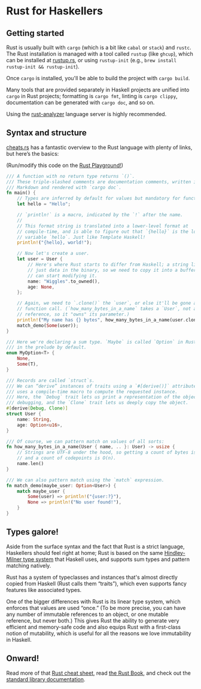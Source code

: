 # Rust for Haskellers

## Getting started

Rust is usually built with `cargo` (which is a bit like `cabal` or `stack`) and
`rustc`. The Rust installation is managed with a tool called `rustup` (like
`ghcup`), which can be installed at [rustup.rs][rustup], or using `rustup-init`
(e.g., `brew install rustup-init && rustup-init`).

Once `cargo` is installed, you'll be able to build the project with `cargo build`.

Many tools that are provided separately in Haskell projects are unified into
`cargo` in Rust projects; formatting is `cargo fmt`, linting is `cargo clippy`,
documentation can be generated with `cargo doc`, and so on.

Using the [rust-analyzer] language server is highly recommended.

[rustup]: https://rustup.rs/
[rust-analyzer]: https://rust-analyzer.github.io/


## Syntax and structure

[cheats.rs] has a fantastic overview to the Rust language with plenty of links,
but here’s the basics:

(Run/modify this code on the [Rust Playground!][playground])

```rust
/// A function with no return type returns `()`.
/// These triple-slashed comments are documentation comments, written in
/// Markdown and rendered with `cargo doc`.
fn main() {
    // Types are inferred by default for values but mandatory for functions.
    let hello = "Hello";

    // `println!` is a macro, indicated by the `!` after the name.
    //
    // This format string is translated into a lower-level format at
    // compile-time, and is able to figure out that `{hello}` is the local
    // variable `hello`. Just like Template Haskell!
    println!("{hello}, world!");

    // Now let's create a user.
    let user = User {
        // Here's where Rust starts to differ from Haskell; a string literal is
        // just data in the binary, so we need to copy it into a buffer before we
        // can start modifying it.
        name: "Wiggles".to_owned(),
        age: None,
    };

    // Again, we need to `.clone()` the `user`, or else it'll be gone after this
    // function call. (`how_many_bytes_in_a_name` takes a `User`, not a `&User`
    // reference, so it "owns" its parameter.)
    println!("My name has {} bytes", how_many_bytes_in_a_name(user.clone()));
    match_demo(Some(user));
}

/// Here we're declaring a sum type. `Maybe` is called `Option` in Rust, and it's
/// in the prelude by default.
enum MyOption<T> {
    None,
    Some(T),
}

/// Records are called `struct`s.
/// We can “derive” instances of traits using a `#[derive()]` attribute; this
/// uses a compile-time macro to compute the requested instance.
/// Here, the `Debug` trait lets us print a representation of the object for
/// debugging, and the `Clone` trait lets us deeply copy the object.
#[derive(Debug, Clone)]
struct User {
    name: String,
    age: Option<u16>,
}

/// Of course, we can pattern match on values of all sorts:
fn how_many_bytes_in_a_name(User { name, .. }: User) -> usize {
    // Strings are UTF-8 under the hood, so getting a count of bytes is O(1)
    // and a count of codepoints is O(n).
    name.len()
}

/// We can also pattern match using the `match` expression.
fn match_demo(maybe_user: Option<User>) {
    match maybe_user {
        Some(user) => println!("{user:?}"),
        None => println!("No user found!"),
    }
}
```

[cheats.rs]: https://cheats.rs/
[playground]: https://play.rust-lang.org/?version=stable&mode=debug&edition=2021&gist=31c0cf584fb5b6b71b47e11d1eafec86


## Types galore!

Aside from the surface syntax and the fact that Rust is a strict language,
Haskellers should feel right at home; Rust is based on the same [Hindley-Milner
type system][HM] that Haskell uses, and supports sum types and pattern matching
natively.

Rust has a system of typeclasses and instances that's almost directly copied
from Haskell (Rust calls them “traits”), which even supports fancy features
like associated types.

One of the bigger differences with Rust is its linear type system, which
enforces that values are used “once.” (To be more precise, you can have any
number of immutable references to an object, or one mutable reference, but
never both.) This gives Rust the ability to generate very efficient and
memory-safe code and also equips Rust with a first-class notion of mutability,
which is useful for all the reasons we love immutability in Haskell.

[HM]: https://en.wikipedia.org/wiki/Hindley%E2%80%93Milner_type_system


## Onward!

Read more of that [Rust cheat sheet][cheats.rs], read [the Rust Book][trpl],
and check out the [standard library documentation][std].

[trpl]: https://doc.rust-lang.org/book/
[std]: https://doc.rust-lang.org/stable/std/
